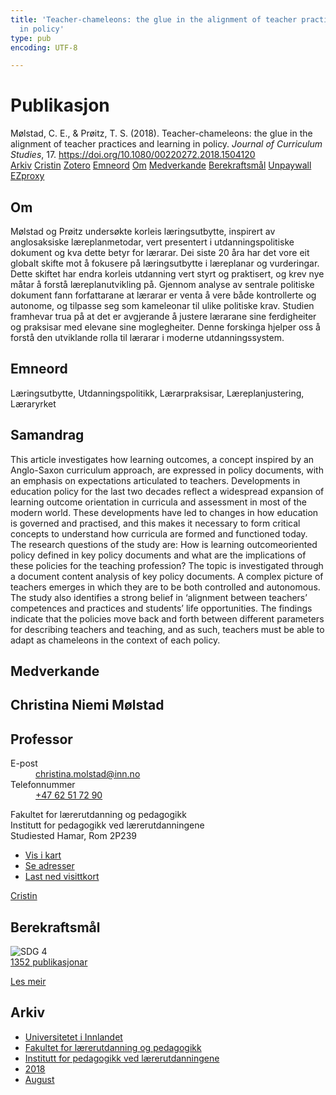 ```yaml
---
title: 'Teacher-chameleons: the glue in the alignment of teacher practices and learning
  in policy'
type: pub
encoding: UTF-8

---
```

<h1>Publikasjon</h1>
<article id="csl-bib-container-B8KRJ396" class="csl-bib-container">
  <div class="csl-bib-body"> <div class="csl-entry">Mølstad, C. E., &#38; Prøitz, T. S. (2018). Teacher-chameleons: the glue in the alignment of teacher practices and learning in policy. <i>Journal of Curriculum Studies</i>, 17. <a href="https://doi.org/10.1080/00220272.2018.1504120">https://doi.org/10.1080/00220272.2018.1504120</a></div> </div>
  <div class="csl-bib-buttons">
    <a href="#taxonomy-article-B8KRJ396" alt="archive" class="csl-bib-button">Arkiv</a>
    <a href="https://app.cristin.no/results/show.jsf?id=1603799" alt="Cristin" class="csl-bib-button">Cristin</a>
    <a href="http://zotero.org/groups/5881554/items/B8KRJ396" alt="Zotero" class="csl-bib-button">Zotero</a>
    <a href="#keywords-article-B8KRJ396" alt="keywords" class="csl-bib-button">Emneord</a>
    <a href="#about-article-B8KRJ396" alt="about_pub" class="csl-bib-button">Om</a>
    <a href="#contributors-article-B8KRJ396" alt="contributors" class="csl-bib-button">Medverkande</a>
    <a href="#sdg-article-B8KRJ396" alt="sdg" class="csl-bib-button">Berekraftsmål</a>
    <a href="https://doi.org/10.1080/00220272.2018.1504120" alt="Unpaywall" class="csl-bib-button">Unpaywall</a>
    <a href="https://doi.org/10.1080/00220272.2018.1504120" alt="EZproxy" class="csl-bib-button">EZproxy</a>
  </div>
  <div id="csl-bib-meta-container-B8KRJ396"></div>
</article>
<div id="csl-bib-meta-B8KRJ396" class="csl-bib-meta">
  <article id="about-article-B8KRJ396" class="about_pub-article">
    <h1>Om</h1>
    Mølstad og Prøitz undersøkte korleis læringsutbytte, inspirert av anglosaksiske læreplanmetodar, vert presentert i utdanningspolitiske dokument og kva dette betyr for lærarar. Dei siste 20 åra har det vore eit globalt skifte mot å fokusere på læringsutbytte i læreplanar og vurderingar. Dette skiftet har endra korleis utdanning vert styrt og praktisert, og krev nye måtar å forstå læreplanutvikling på. Gjennom analyse av sentrale politiske dokument fann forfattarane at lærarar er venta å vere både kontrollerte og autonome, og tilpasse seg som kameleonar til ulike politiske krav. Studien framhevar trua på at det er avgjerande å justere lærarane sine ferdigheiter og praksisar med elevane sine moglegheiter. Denne forskinga hjelper oss å forstå den utviklande rolla til lærarar i moderne utdanningssystem.
  </article>
  <article id="keywords-article-B8KRJ396" class="keywords-article">
    <h1>Emneord</h1>
    Læringsutbytte, Utdanningspolitikk, Lærarpraksisar, Læreplanjustering, Læraryrket
  </article>
  <article id="abstract-article-B8KRJ396" class="abstract-article">
    <h1>Samandrag</h1>
    This article investigates how learning outcomes, a concept inspired 
by an Anglo-Saxon curriculum approach, are expressed in policy 
documents, with an emphasis on expectations articulated to teachers. 
Developments in education policy for the last two decades 
reflect a widespread expansion of learning outcome orientation in 
curricula and assessment in most of the modern world. These developments 
have led to changes in how education is governed and 
practised, and this makes it necessary to form critical concepts to 
understand how curricula are formed and functioned today. The 
research questions of the study are: How is learning outcomeoriented 
policy defined in key policy documents and what are the 
implications of these policies for the teaching profession? The topic 
is investigated through a document content analysis of key policy 
documents. A complex picture of teachers emerges in which they are 
to be both controlled and autonomous. The study also identifies a 
strong belief in ‘alignment between teachers’ competences and 
practices and students’ life opportunities. The findings indicate that 
the policies move back and forth between different parameters for 
describing teachers and teaching, and as such, teachers must be able 
to adapt as chameleons in the context of each policy.
  </article>
  <article id="contributors-article-B8KRJ396" class="contributors-article">
    <h1>Medverkande</h1>
    <div class="personas"> <div class="vrtx-hinn-person-card"> <div class="photo"> <i class="lar la-user-circle missing-person"></i> </div> <div class="info"> <hgroup><h1>Christina Niemi Mølstad</h1> <h2>Professor</h2> </hgroup><dl> <dt>E-post</dt> <dd> <a href="mailto:christina.molstad@inn.no">christina.molstad@inn.no</a> </dd> <dt>Telefonnummer</dt> <dd><a href="tel:+4762517290"> +47 62 51 72 90 </a></dd> </dl> <p> Fakultet for lærerutdanning og pedagogikk<br> Institutt for pedagogikk ved lærerutdanningene<br> Studiested Hamar, Rom 2P239 </p> <ul class="vrtx-hinn-links"> <li><a href="https://www.google.com/maps?q=60.796004,11.072099">Vis i kart</a></li> <li><a href="https://www.inn.no/finn-en-ansatt/christina-molstad.html#vrtx-hinn-addresses">Se adresser</a></li> <li><a href="https://www.inn.no/finn-en-ansatt/christina-molstad.html?vrtx=vcf">Last ned visittkort</a></li> </ul> </div> </div> <a href="https://app.cristin.no/persons/show.jsf?id=5325" alt="Cristin URL" class="personas-cristin">Cristin</a> </div>
  </article>
  <article id="sdg-article-B8KRJ396" class="sdg-article">
    <h1>Berekraftsmål</h1>
    <div class="sdg-container"><div id="sdg4" class="sdg">
        <img src="{{< params subfolder >}}images/sdg/sdg04_nn.png" class="image" alt="SDG 4">
        <div class="sdg-overlay">
          <a href="{{< params subfolder >}}nn/archive/?sdg=4#archive" class="sdg-publication-count"><span>1352</span> publikasjonar</a>
          <p><a href="https://fn.no/om-fn/fns-baerekraftsmaal/god-utdanning?lang=nno-NO" class="sdg-read-more">Les meir</a></p>
        </div>
      </div></div>
  </article>
  <article id="taxonomy-article-B8KRJ396" class="taxonomy-article">
    <h1>Arkiv</h1>
    <ul>
      <li><a href="{{< params subfolder >}}nn/archive/?key=3DCRN523">Universitetet i Innlandet</a></li>
      <li><a href="{{< params subfolder >}}nn/archive/?key=WYNZA47F">Fakultet for lærerutdanning og pedagogikk</a></li>
      <li><a href="{{< params subfolder >}}nn/archive/?key=BKPR6TE7">Institutt for pedagogikk ved lærerutdanningene</a></li>
      <li><a href="{{< params subfolder >}}nn/archive/?key=F9N5QZNX">2018</a></li>
      <li><a href="{{< params subfolder >}}nn/archive/?key=J79H9MES">August</a></li>
    </ul>
  </article>
</div>
